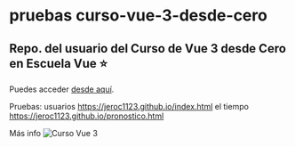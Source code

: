 # pruebas curso-vue-3-desde-cero
Repo. del usuario del Curso de Vue 3 desde Cero en Escuela Vue ⭐️
---

Puedes acceder [desde aquí](https://www.escuelavue.es/cursos/curso-vue-3-desde-cero/).

Pruebas: usuarios https://jeroc1123.github.io/index.html
         el tiempo https://jeroc1123.github.io/pronostico.html

Más info ![Curso Vue 3](https://a.storyblok.com/f/87002/1280x720/18667defa9/curso-vue-3-desde-cero.jpg)

